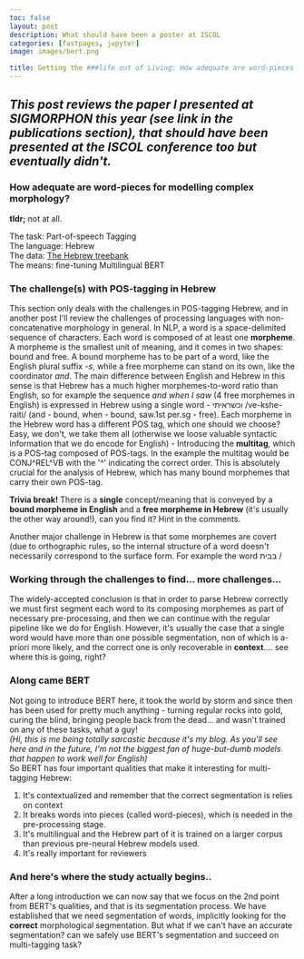 ```yaml
---
toc: false
layout: post
description: What should have been a poster at ISCOL
categories: [fastpages, jupyter]
image: images/bert.png

title: Getting the ###life out of Living: How adequate are word-pieces for modelling complex morphology?
---
```

*This post reviews the paper I presented at SIGMORPHON this year (see link in the publications section), that should have been presented at the ISCOL conference too but eventually didn't.*
---
### How adequate are word-pieces for modelling complex morphology?
**tldr;** 
not at all.

The task: Part-of-speech Tagging<br>
The language: Hebrew<br>
The data: [The Hebrew treebank](https://github.com/OnlpLab/Hebrew_UD)<br>
The means: fine-tuning Multilingual BERT<br>

### The challenge(s) with POS-tagging in Hebrew
This section only deals with the challenges in POS-tagging Hebrew, and in another post I'll review the challenges of processing languages with non-concatenative morphology in general.
In NLP, a word is a space-delimited sequence of characters. Each word is composed of at least one **morpheme**. A morpheme is the smallest unit of meaning, and it comes in two shapes: bound and free. A bound morpheme has to be part of a word, like the English plural suffix *-s*, while a free morpheme can stand on its own, like the coordinator *and*. 
The main difference between English and Hebrew in this sense is that Hebrew has a much higher morphemes-to-word ratio than English, so for example the sequence *and when I saw* (4 free morphemes in English) is expressed in Hebrew using a single word - וכשראיתי /ve-kshe-raiti/ (and - bound, when - bound, saw.1st per.sg - free). Each morpheme in the Hebrew word has a different POS tag, which one should we choose? Easy, we don't, we take them all (otherwise we loose valuable syntactic information that we do encode for English) - Introducing the **multitag**, which is a POS-tag composed of POS-tags. In the example the multitag would be CONJ^REL\^VB with the '^' indicating the correct order.
This is absolutely crucial for the analysis of Hebrew, which has many bound morphemes that carry their own POS-tag.

**Trivia break!**
There is a **single** concept/meaning that is conveyed by a **bound morpheme in English** and a **free morpheme in Hebrew** (it's usually the other way around!), can you find it? Hint in the comments.

Another major challenge in Hebrew is that some morphemes are covert (due to orthographic rules, so the internal structure of a word doesn't necessarily correspond to the surface form. For example the word בבית /

### Working through the challenges to find... more challenges...
The widely-accepted conclusion is that in order to parse Hebrew correctly we must first segment each word to its composing morphemes as part of necessary pre-processing, and then we can continue with the regular pipeline like we do for English. 
However, it's usually the case that a single word would have more than one possible segmentation, non of which is a-priori more likely, and the correct one is only recoverable in **context**.... see where this is going, right?

### Along came BERT
Not going to introduce BERT here, it took the world by storm and since then has been used for pretty much anything - turning regular rocks into gold, curing the blind, bringing people back from the dead... and wasn't trained on any of these tasks, what a guy!<br>
*(Hi, this is me being totally sarcastic because it's my blog. As you'll see here and in the future, I'm not the biggest fan of huge-but-dumb models that happen to work well for English)*<br>
So BERT has four important qualities that make it interesting for multi-tagging Hebrew:
1. It's contextualized and remember that the correct segmentation is relies on context
2. It breaks words into pieces (called word-pieces), which is needed in the pre-processing stage.
3. It's multilingual and the Hebrew part of it is trained on a larger corpus than previous pre-neural Hebrew models used.
4. It's really important for reviewers

### And here's where the study actually begins..
After a long introduction we can now say that we focus on the 2nd point from BERT's qualities, and that is its segmentation process. We have established that we need segmentation of words, implicitly looking for the **correct** morphological segmentation. But what if we can't have an accurate segmentation? can we safely use BERT's segmentation and succeed on multi-tagging task?


<!--stackedit_data:
eyJoaXN0b3J5IjpbLTE2NDExNjQzMzUsLTU3MDE3NzYxMSwtMT
YzNDQ0OTAwMywxMzQ3OTU3ODU5LDEzOTEzNjkyNDAsLTMzNTE5
MjE0MywtMzE4MTgxNTQsMTc2MDUyMDA2OCwyMDU1MTQwOTU4LC
04NTQ4MDk1Myw1NjE3MzY4MjksMTI3NzE0MDgwM119
-->